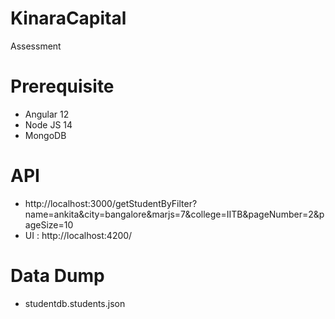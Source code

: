 # KinaraCapital
Assessment

# Prerequisite
- Angular 12
- Node JS 14
- MongoDB

# API
-  http://localhost:3000/getStudentByFilter?name=ankita&city=bangalore&marjs=7&college=IITB&pageNumber=2&pageSize=10
-  UI : http://localhost:4200/

# Data Dump
- studentdb.students.json
